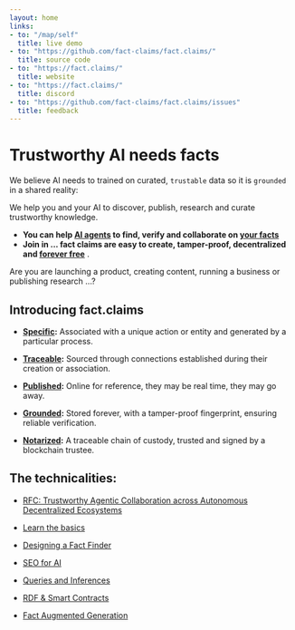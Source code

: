 ```yaml
---
layout: home
links:
- to: "/map/self"
  title: live demo
- to: "https://github.com/fact-claims/fact.claims/"
  title: source code
- to: "https://fact.claims/"
  title: website
- to: "https://fact.claims/"
  title: discord
- to: "https://github.com/fact-claims/fact.claims/issues"
  title: feedback
---
```

# Trustworthy AI needs facts

We believe AI needs to trained on curated, `trustable` data so it is `grounded` in a shared reality:

We help you and your AI to discover, publish, research and curate trustworthy knowledge.

- **You can help [AI agents](/howto/crawling) to find, verify and collaborate on [your facts](/map/self)**
- **Join in ... fact claims are easy to create, tamper-proof, decentralized and [forever free](/claim/)** .

Are you are launching a product, creating content, running a business or publishing research ...?

## Introducing fact.claims

- **[Specific](/claim/):** Associated with a unique action or entity and generated by a particular process.

- **[Traceable](/claim/):** Sourced through connections established during their creation or association.

- **[Published](/claim/):** Online for reference, they may be real time, they may go away.

- **[Grounded](/claim/):** Stored forever, with a tamper-proof fingerprint, ensuring reliable verification.

- **[Notarized](/claim/):** A traceable chain of custody, trusted and signed by a blockchain trustee.

## The technicalities:

- [RFC: Trustworthy Agentic Collaboration across Autonomous Decentralized Ecosystems](/rfc/draft)

- [Learn the basics](/howto/begin)

- [Designing a Fact Finder](/howto/crawling)

- [SEO for AI](/howto/seo)

- [Queries and Inferences](/howto/sparql)

- [RDF & Smart Contracts](/usecase/web3)

- [Fact Augmented Generation](/howto/fag)
